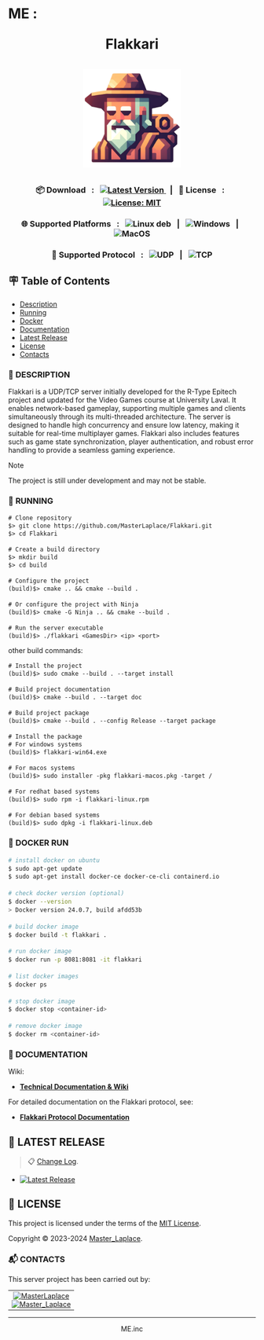 # ME : <p align="center">Flakkari<br><br><img src="docs/Images/Flakkari.png" alt="Flakkari logo" style="height: 200px"></p>

<p align="center">
    <h3 align="center">📦 Download &#xa0; : &#xa0;
    <a href="https://github.com/MasterLaplace/Flakkari/releases/latest/">
        <img src="https://img.shields.io/github/v/release/MasterLaplace/Flakkari.svg?label=Latest%20Version&style=for-the-badge" alt="Latest Version">
    </a>&#xa0; | &#xa0;
    📜 License &#xa0; : &#xa0;
    <a href="https://github.com/MasterLaplace/Flakkari/blob/main/LICENSE">
        <img src="https://img.shields.io/badge/License-MIT-brightgreen.svg?style=for-the-badge" alt="License: MIT">
    </a>
    </h3>
</p>
<p align="center">
    <h3 align="center">🌐 Supported Platforms
    &#xa0; : &#xa0;
    <img
        src="https://img.shields.io/badge/Linux-blue?style=for-the-badge"
        alt="Linux deb"
        href="https://github.com/MasterLaplace/Flakkari/releases/latest/download/flakkari-linux.deb"
    > &#xa0; | &#xa0;
    <img
        src="https://img.shields.io/badge/Windows-blue?style=for-the-badge"
        alt="Windows"
        href="https://github.com/MasterLaplace/Flakkari/releases/latest/download/flakkari-win64.exe"
    > &#xa0; | &#xa0;
    <img
        src="https://img.shields.io/badge/MacOS-blue?style=for-the-badge"
        alt="MacOS"
        href="https://github.com/MasterLaplace/Flakkari/releases/latest/download/flakkari-macos.pkg"
    >
    </h3>
</p>
<p align="center">
    <h3 align="center">📡 Supported Protocol
        &#xa0; : &#xa0;
        <img src="https://img.shields.io/badge/UDP-blue?style=for-the-badge" alt="UDP">
        &#xa0; | &#xa0;
        <img src="https://img.shields.io/badge/TCP-blue?style=for-the-badge" alt="TCP">
    </h3>
</p>


## :placard: Table of Contents
- [Description](#description)
- [Running](#running)
- [Docker](#docker)
- [Documentation](#documentation)
- [Latest Release](#latest-release)
- [License](#license)
- [Contacts](#contacts)


<div id='description'/>

### :pencil: **DESCRIPTION**

Flakkari is a UDP/TCP server initially developed for the R-Type Epitech project and updated for the Video Games course at University Laval. It enables network-based gameplay, supporting multiple games and clients simultaneously through its multi-threaded architecture. The server is designed to handle high concurrency and ensure low latency, making it suitable for real-time multiplayer games. Flakkari also includes features such as game state synchronization, player authentication, and robust error handling to provide a seamless gaming experience.

> [!NOTE]
> The project is still under development and may not be stable.


<div id='running'/>

### :truck: **RUNNING**

```shell
# Clone repository
$> git clone https://github.com/MasterLaplace/Flakkari.git
$> cd Flakkari

# Create a build directory
$> mkdir build
$> cd build

# Configure the project
(build)$> cmake .. && cmake --build .

# Or configure the project with Ninja
(build)$> cmake -G Ninja .. && cmake --build .

# Run the server executable
(build)$> ./flakkari <GamesDir> <ip> <port>
```

other build commands:
```shell
# Install the project
(build)$> sudo cmake --build . --target install

# Build project documentation
(build)$> cmake --build . --target doc

# Build project package
(build)$> cmake --build . --config Release --target package

# Install the package
# For windows systems
(build)$> flakkari-win64.exe

# For macos systems
(build)$> sudo installer -pkg flakkari-macos.pkg -target /

# For redhat based systems
(build)$> sudo rpm -i flakkari-linux.rpm

# For debian based systems
(build)$> sudo dpkg -i flakkari-linux.deb
```

<div id='docker'/>

### :whale: **DOCKER RUN**

```bash
# install docker on ubuntu
$ sudo apt-get update
$ sudo apt-get install docker-ce docker-ce-cli containerd.io

# check docker version (optional)
$ docker --version
> Docker version 24.0.7, build afdd53b

# build docker image
$ docker build -t flakkari .

# run docker image
$ docker run -p 8081:8081 -it flakkari

# list docker images
$ docker ps

# stop docker image
$ docker stop <container-id>

# remove docker image
$ docker rm <container-id>
```


<div id='documentation'/>

### :wrench: **DOCUMENTATION**

Wiki:
- [**Technical Documentation & Wiki**](https://MasterLaplace.github.io/Flakkari/)

For detailed documentation on the Flakkari protocol, see:
- [**Flakkari Protocol Documentation**](docs/RFC.txt)


## :rocket: LATEST RELEASE

> :clipboard: [Change Log](CHANGELOG.md).

- [![Latest Release](https://img.shields.io/github/v/release/MasterLaplace/Flakkari.svg?label=version)](https://github.com/MasterLaplace/Flakkari/releases/latest/)


<div id='license'/>

## :scroll: **LICENSE**

This project is licensed under the terms of the [MIT License](./LICENSE).

Copyright © 2023-2024 [Master_Laplace](https://github.com/MasterLaplace).


<div id='contacts'/>

### :mailbox_with_mail: **CONTACTS**

This server project has been carried out by:

<table align="center">
    <tbody>
        <tr>
            <td align="center"><a href="https://github.com/MasterLaplace/"><img src="https://avatars.githubusercontent.com/MasterLaplace?v=4?s=100" width="100px;" alt="MasterLaplace"/><br/><a href="https://github.com/MasterLaplace/"><img src="https://img.shields.io/github/followers/MasterLaplace?label=Master_Laplace&style=social" alt="Master_Laplace"/></a></td>
        </tr>
    </tbody>
</table>

---
<p align="center">ME.inc</p>
